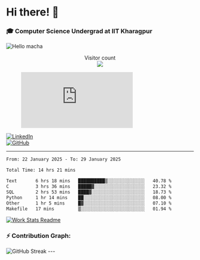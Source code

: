 # Hi there! 👋

### 🎓 Computer Science Undergrad at IIT Kharagpur

<img src="https://raw.githubusercontent.com/sagar-viradiya/sagar-viradiya/master/resources/banner.png" alt="Hello macha">

<p align="center"> 
  Visitor count<br>
  <img src="https://profile-counter.glitch.me/sesiii/count.svg" />
</p>

<figure><embed src="https://wakatime.com/share/@81d5e6c4-c575-43e6-9a9e-85ed25517f53/42cf003a-18dd-42ef-bded-df01146821f2.svg"></embed></figure>

[![LinkedIn](https://img.shields.io/badge/LinkedIn-0077B5?style=for-the-badge&logo=linkedin&logoColor=white)](https://www.linkedin.com/in/sesidadi)  
[![GitHub](https://img.shields.io/badge/GitHub-181717?style=for-the-badge&logo=github&logoColor=white)](https://github.com/sesiii)

---
<!--START_SECTION:waka-->

```txt
From: 22 January 2025 - To: 29 January 2025

Total Time: 14 hrs 21 mins

Text       6 hrs 18 mins   ██████████▒░░░░░░░░░░░░░░   40.78 %
C          3 hrs 36 mins   █████▓░░░░░░░░░░░░░░░░░░░   23.32 %
SQL        2 hrs 53 mins   ████▓░░░░░░░░░░░░░░░░░░░░   18.73 %
Python     1 hr 14 mins    ██░░░░░░░░░░░░░░░░░░░░░░░   08.00 %
Other      1 hr 5 mins     █▓░░░░░░░░░░░░░░░░░░░░░░░   07.10 %
Makefile   17 mins         ▒░░░░░░░░░░░░░░░░░░░░░░░░   01.94 %
```

<!--END_SECTION:waka-->


[![Work Stats Readme](https://github.com/sesiii/sesiii/actions/workflows/main.yml/badge.svg)](https://github.com/sesiii/sesiii/actions/workflows/main.yml)

### ⚡ Contribution Graph:

<img src="https://streak-stats.demolab.com/?user=sesiii&theme=radical" alt="GitHub Streak" />
---

